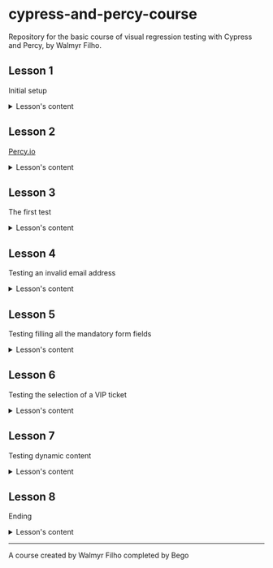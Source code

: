 # cypress-and-percy-course

Repository for the basic course of visual regression testing with Cypress and Percy, by Walmyr Filho.

## Lesson 1

Initial setup

<details>
  <summary>Lesson's content</summary>
    <br>- Git clone - git@github.com:wlsf82/cypress-and-percy-course.git<br>
    - Initializing a Node.js project - npm init -y<br>
    - Updating the test script - percy exec -- cypress run<br>
    - Installation - npm i cypress @percy/cypress -D<br>
    - Cypress' files and directories structure - npx cypress open<br>
    - Updating the .gitignore file - cypress/screenshots/ and cypress/videos/<br>
    - Configuring Percy to work with Cypress - https://docs.percy.io/docs/cypress<br>
    - Cypress docs - https://docs.cypress.io/guides/overview/why-cypress.html<br>
    - Percy docs - https://docs.percy.io/docs
</details>

## Lesson 2

[Percy.io](https://percy.io)

<details>
  <summary>Lesson's content</summary>
    <br>- Creating an account on percy.io<br>
    - Creating a project<br>
    - Exporting the project token
</details>

## Lesson 3

The first test

<details>
  <summary>Lesson's content</summary>
    <br>- Getting to know the application under test<br>
    - Creating the first visual regression test with Cypress & Percy<br>
    - Running the first test<br>
    - Approving the snapshot on Percy's dashboaard
</details>

## Lesson 4

Testing an invalid email address

<details>
  <summary>Lesson's content</summary>
    <br>- Writing the test<br>
    - Running the test<br>
    - Approving the snapshot on percy.io
</details>

## Lesson 5

Testing filling all the mandatory form fields

<details>
  <summary>Lesson's content</summary>
    <br>- Writing the test<br>
    - Running the test<br>
    - Approving the snapshot on percy.io
</details>

## Lesson 6

Testing the selection of a VIP ticket

<details>
  <summary>Lesson's content</summary>
    <br>- Writing the test<br>
    - Running the test<br>
    - Approving the snapshot on percy.io
</details>

## Lesson 7

Testing dynamic content

<details>
  <summary>Lesson's content</summary>
    <br>- The problem of dynamic content in visual regression testing<br>
    - Testing successfully submitting the form<br>
    - Running the test and aproving the snapshot on percy.io<br>
    - Re-running the tests and getting a false-negative result<br>
    - Dealing with dynamic content - https://docs.percy.io/docs/percy-specific-css<br>
    - Re-running the tests and approving the new snapshot on percy.io<br>
    - Re-running the tests without false-negative results
</details>

## Lesson 8

Ending

<details>
  <summary>Lesson's content</summary>
    <br>- Project docs - updating the README.md file<br>
    - Learnings summary<br>
    - Going beyond - #ReadTheDocs
</details>

___

A course created by Walmyr Filho completed by Bego
